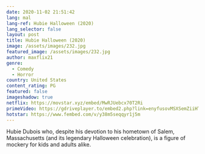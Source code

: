 ```yaml
---
date: 2020-11-02 21:51:42
lang: mal
lang-ref: Hubie Halloween (2020)
lang_selector: false
layout: post
title: Hubie Halloween (2020)
image: /assets/images/232.jpg
featured_image: /assets/images/232.jpg
author: maxflix21
genre:
  - Comedy
  - Horror
country: United States
content_rating: PG
featured: false
imageshadow: true
netflix: https://movstar.xyz/embed/MwRJUebcx70T2Ri
primeVideo: https://gdriveplayer.to/embed2.php?link=enyfusovMSXSemZiiHTTEA0rkkWYwD0DfW%252FXboefJVSt3Ubwy7kl6ReQdJ5S1fQF1rphuJuxZyHLWT3FrlhQirRjYR%252FgoJ6eG2k1w9UpwL7qF8jLAFGZtntFVvpQGhHvlcrmgTUCyg6oo8LfEt4IFVwMZYxAFdhTVX7YBmuWtWlgYzXLjUXJfQc32vh%252FFwJeQ%253D
hotstar: https://www.fembed.com/v/y38m5seqqyr1j5m
---
```

Hubie Dubois who, despite his devotion to his hometown of Salem, Massachusetts (and its legendary Halloween celebration), is a figure of mockery for kids and adults alike.
